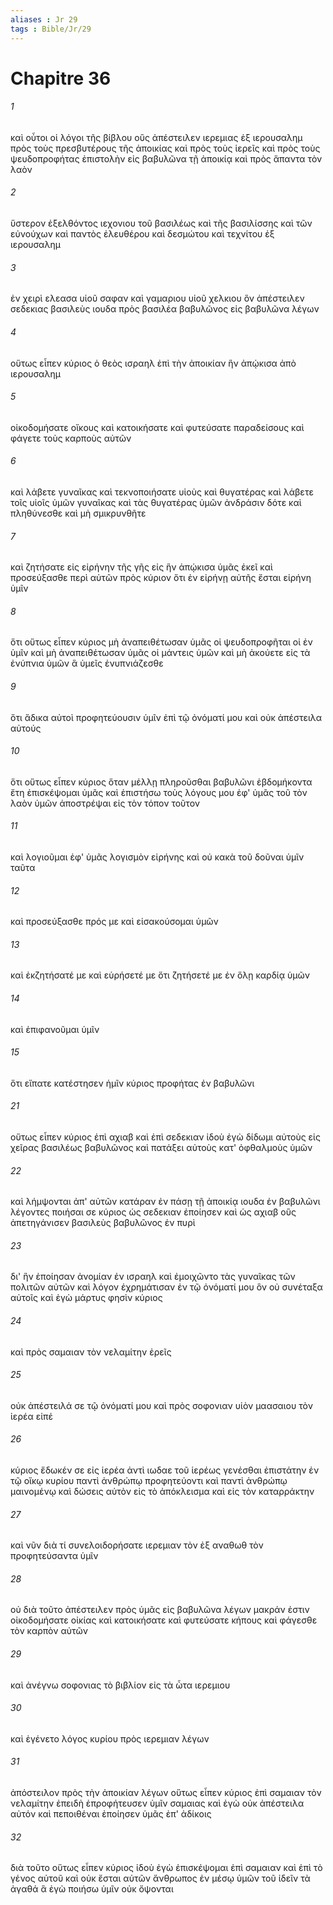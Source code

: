 ```yaml
---
aliases : Jr 29
tags : Bible/Jr/29
---
```


# Chapitre 36

###### 1
καὶ οὗτοι οἱ λόγοι τῆς βίβλου οὓς ἀπέστειλεν ιερεμιας ἐξ ιερουσαλημ πρὸς τοὺς πρεσβυτέρους τῆς ἀποικίας καὶ πρὸς τοὺς ἱερεῖς καὶ πρὸς τοὺς ψευδοπροφήτας ἐπιστολὴν εἰς βαβυλῶνα τῇ ἀποικίᾳ καὶ πρὸς ἅπαντα τὸν λαὸν
###### 2
ὕστερον ἐξελθόντος ιεχονιου τοῦ βασιλέως καὶ τῆς βασιλίσσης καὶ τῶν εὐνούχων καὶ παντὸς ἐλευθέρου καὶ δεσμώτου καὶ τεχνίτου ἐξ ιερουσαλημ
###### 3
ἐν χειρὶ ελεασα υἱοῦ σαφαν καὶ γαμαριου υἱοῦ χελκιου ὃν ἀπέστειλεν σεδεκιας βασιλεὺς ιουδα πρὸς βασιλέα βαβυλῶνος εἰς βαβυλῶνα λέγων
###### 4
οὕτως εἶπεν κύριος ὁ θεὸς ισραηλ ἐπὶ τὴν ἀποικίαν ἣν ἀπῴκισα ἀπὸ ιερουσαλημ
###### 5
οἰκοδομήσατε οἴκους καὶ κατοικήσατε καὶ φυτεύσατε παραδείσους καὶ φάγετε τοὺς καρποὺς αὐτῶν
###### 6
καὶ λάβετε γυναῖκας καὶ τεκνοποιήσατε υἱοὺς καὶ θυγατέρας καὶ λάβετε τοῖς υἱοῖς ὑμῶν γυναῖκας καὶ τὰς θυγατέρας ὑμῶν ἀνδράσιν δότε καὶ πληθύνεσθε καὶ μὴ σμικρυνθῆτε
###### 7
καὶ ζητήσατε εἰς εἰρήνην τῆς γῆς εἰς ἣν ἀπῴκισα ὑμᾶς ἐκεῖ καὶ προσεύξασθε περὶ αὐτῶν πρὸς κύριον ὅτι ἐν εἰρήνῃ αὐτῆς ἔσται εἰρήνη ὑμῖν
###### 8
ὅτι οὕτως εἶπεν κύριος μὴ ἀναπειθέτωσαν ὑμᾶς οἱ ψευδοπροφῆται οἱ ἐν ὑμῖν καὶ μὴ ἀναπειθέτωσαν ὑμᾶς οἱ μάντεις ὑμῶν καὶ μὴ ἀκούετε εἰς τὰ ἐνύπνια ὑμῶν ἃ ὑμεῖς ἐνυπνιάζεσθε
###### 9
ὅτι ἄδικα αὐτοὶ προφητεύουσιν ὑμῖν ἐπὶ τῷ ὀνόματί μου καὶ οὐκ ἀπέστειλα αὐτούς
###### 10
ὅτι οὕτως εἶπεν κύριος ὅταν μέλλῃ πληροῦσθαι βαβυλῶνι ἑβδομήκοντα ἔτη ἐπισκέψομαι ὑμᾶς καὶ ἐπιστήσω τοὺς λόγους μου ἐφ' ὑμᾶς τοῦ τὸν λαὸν ὑμῶν ἀποστρέψαι εἰς τὸν τόπον τοῦτον
###### 11
καὶ λογιοῦμαι ἐφ' ὑμᾶς λογισμὸν εἰρήνης καὶ οὐ κακὰ τοῦ δοῦναι ὑμῖν ταῦτα
###### 12
καὶ προσεύξασθε πρός με καὶ εἰσακούσομαι ὑμῶν
###### 13
καὶ ἐκζητήσατέ με καὶ εὑρήσετέ με ὅτι ζητήσετέ με ἐν ὅλῃ καρδίᾳ ὑμῶν
###### 14
καὶ ἐπιφανοῦμαι ὑμῖν
###### 15
ὅτι εἴπατε κατέστησεν ἡμῖν κύριος προφήτας ἐν βαβυλῶνι
###### 21
οὕτως εἶπεν κύριος ἐπὶ αχιαβ καὶ ἐπὶ σεδεκιαν ἰδοὺ ἐγὼ δίδωμι αὐτοὺς εἰς χεῖρας βασιλέως βαβυλῶνος καὶ πατάξει αὐτοὺς κατ' ὀφθαλμοὺς ὑμῶν
###### 22
καὶ λήμψονται ἀπ' αὐτῶν κατάραν ἐν πάσῃ τῇ ἀποικίᾳ ιουδα ἐν βαβυλῶνι λέγοντες ποιήσαι σε κύριος ὡς σεδεκιαν ἐποίησεν καὶ ὡς αχιαβ οὓς ἀπετηγάνισεν βασιλεὺς βαβυλῶνος ἐν πυρὶ
###### 23
δι' ἣν ἐποίησαν ἀνομίαν ἐν ισραηλ καὶ ἐμοιχῶντο τὰς γυναῖκας τῶν πολιτῶν αὐτῶν καὶ λόγον ἐχρημάτισαν ἐν τῷ ὀνόματί μου ὃν οὐ συνέταξα αὐτοῖς καὶ ἐγὼ μάρτυς φησὶν κύριος
###### 24
καὶ πρὸς σαμαιαν τὸν νελαμίτην ἐρεῖς
###### 25
οὐκ ἀπέστειλά σε τῷ ὀνόματί μου καὶ πρὸς σοφονιαν υἱὸν μαασαιου τὸν ἱερέα εἰπέ
###### 26
κύριος ἔδωκέν σε εἰς ἱερέα ἀντὶ ιωδαε τοῦ ἱερέως γενέσθαι ἐπιστάτην ἐν τῷ οἴκῳ κυρίου παντὶ ἀνθρώπῳ προφητεύοντι καὶ παντὶ ἀνθρώπῳ μαινομένῳ καὶ δώσεις αὐτὸν εἰς τὸ ἀπόκλεισμα καὶ εἰς τὸν καταρράκτην
###### 27
καὶ νῦν διὰ τί συνελοιδορήσατε ιερεμιαν τὸν ἐξ αναθωθ τὸν προφητεύσαντα ὑμῖν
###### 28
οὐ διὰ τοῦτο ἀπέστειλεν πρὸς ὑμᾶς εἰς βαβυλῶνα λέγων μακράν ἐστιν οἰκοδομήσατε οἰκίας καὶ κατοικήσατε καὶ φυτεύσατε κήπους καὶ φάγεσθε τὸν καρπὸν αὐτῶν
###### 29
καὶ ἀνέγνω σοφονιας τὸ βιβλίον εἰς τὰ ὦτα ιερεμιου
###### 30
καὶ ἐγένετο λόγος κυρίου πρὸς ιερεμιαν λέγων
###### 31
ἀπόστειλον πρὸς τὴν ἀποικίαν λέγων οὕτως εἶπεν κύριος ἐπὶ σαμαιαν τὸν νελαμίτην ἐπειδὴ ἐπροφήτευσεν ὑμῖν σαμαιας καὶ ἐγὼ οὐκ ἀπέστειλα αὐτόν καὶ πεποιθέναι ἐποίησεν ὑμᾶς ἐπ' ἀδίκοις
###### 32
διὰ τοῦτο οὕτως εἶπεν κύριος ἰδοὺ ἐγὼ ἐπισκέψομαι ἐπὶ σαμαιαν καὶ ἐπὶ τὸ γένος αὐτοῦ καὶ οὐκ ἔσται αὐτῶν ἄνθρωπος ἐν μέσῳ ὑμῶν τοῦ ἰδεῖν τὰ ἀγαθά ἃ ἐγὼ ποιήσω ὑμῖν οὐκ ὄψονται
